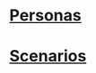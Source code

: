 # [Personas](https://docs.google.com/document/d/1xdECCjUZn-mRbxbK2xkOukE0e7cs0LRH9mnQXWt01Z8/edit?usp=sharing)



# [Scenarios](https://docs.google.com/document/d/1xdECCjUZn-mRbxbK2xkOukE0e7cs0LRH9mnQXWt01Z8/edit?usp=sharing)
